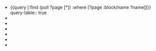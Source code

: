 - {{query [:find (pull ?page [*]) :where  [?page :block/name ?name]]}}
  query-table:: true
-
-
-
-
-
-